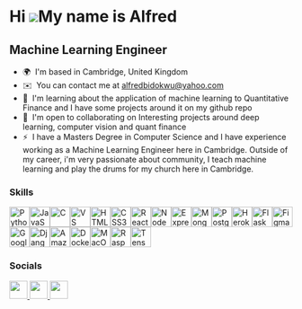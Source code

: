Hi ![](https://user-images.githubusercontent.com/18350557/176309783-0785949b-9127-417c-8b55-ab5a4333674e.gif)My name is Alfred 
======================================================================================================================================

Machine Learning Engineer
-------------------------

*   🌍  I'm based in Cambridge, United Kingdom
*   ✉️  You can contact me at [alfredbidokwu@yahoo.com](mailto:alfredbidokwu@yahoo.com)
*   🧠  I'm learning about the application of machine learning to Quantitative Finance and I have some projects around it on my github repo
*   🤝  I'm open to collaborating on Interesting projects around deep learning, computer vision and quant finance
*   ⚡  I have a Masters Degree in Computer Science and I have experience working as a Machine Learning Engineer here in Cambridge. Outside of my career, i'm very passionate about community, I teach machine learning and play the drums for my church here in Cambridge. 

 ### Skills 
<p align="left">
<a href="https://www.python.org/" target="_blank" rel="noreferrer"><img src="https://raw.githubusercontent.com/danielcranney/readme-generator/main/public/icons/skills/python-colored.svg" width="36" height="36" alt="Python" /></a><a href="https://developer.mozilla.org/en-US/docs/Web/JavaScript" target="_blank" rel="noreferrer"><img src="https://raw.githubusercontent.com/danielcranney/readme-generator/main/public/icons/skills/javascript-colored.svg" width="36" height="36" alt="JavaScript" /></a><a href="https://docs.microsoft.com/en-us/cpp/?view=msvc-170" target="_blank" rel="noreferrer"><img src="https://raw.githubusercontent.com/danielcranney/readme-generator/main/public/icons/skills/c-colored.svg" width="36" height="36" alt="C" /></a><a href="https://code.visualstudio.com/" target="_blank" rel="noreferrer"><img src="https://raw.githubusercontent.com/danielcranney/readme-generator/main/public/icons/skills/visualstudiocode.svg" width="36" height="36" alt="VS Code" /></a><a href="https://developer.mozilla.org/en-US/docs/Glossary/HTML5" target="_blank" rel="noreferrer"><img src="https://raw.githubusercontent.com/danielcranney/readme-generator/main/public/icons/skills/html5-colored.svg" width="36" height="36" alt="HTML5" /></a><a href="https://www.w3.org/TR/CSS/#css" target="_blank" rel="noreferrer"><img src="https://raw.githubusercontent.com/danielcranney/readme-generator/main/public/icons/skills/css3-colored.svg" width="36" height="36" alt="CSS3" /></a><a href="https://reactjs.org/" target="_blank" rel="noreferrer"><img src="https://raw.githubusercontent.com/danielcranney/readme-generator/main/public/icons/skills/react-colored.svg" width="36" height="36" alt="React" /></a><a href="https://nodejs.org/en/" target="_blank" rel="noreferrer"><img src="https://raw.githubusercontent.com/danielcranney/readme-generator/main/public/icons/skills/nodejs-colored.svg" width="36" height="36" alt="NodeJS" /></a><a href="https://expressjs.com/" target="_blank" rel="noreferrer"><img src="https://raw.githubusercontent.com/danielcranney/readme-generator/main/public/icons/skills/express-colored.svg" width="36" height="36" alt="Express" /></a><a href="https://www.mongodb.com/" target="_blank" rel="noreferrer"><img src="https://raw.githubusercontent.com/danielcranney/readme-generator/main/public/icons/skills/mongodb-colored.svg" width="36" height="36" alt="MongoDB" /></a><a href="https://www.postgresql.org/" target="_blank" rel="noreferrer"><img src="https://raw.githubusercontent.com/danielcranney/readme-generator/main/public/icons/skills/postgresql-colored.svg" width="36" height="36" alt="PostgreSQL" /></a><a href="https://www.heroku.com/" target="_blank" rel="noreferrer"><img src="https://raw.githubusercontent.com/danielcranney/readme-generator/main/public/icons/skills/heroku-colored.svg" width="36" height="36" alt="Heroku" /></a><a href="https://flask.palletsprojects.com/en/2.0.x/" target="_blank" rel="noreferrer"><img src="https://raw.githubusercontent.com/danielcranney/readme-generator/main/public/icons/skills/flask-colored.svg" width="36" height="36" alt="Flask" /></a><a href="https://www.figma.com/" target="_blank" rel="noreferrer"><img src="https://raw.githubusercontent.com/danielcranney/readme-generator/main/public/icons/skills/figma-colored.svg" width="36" height="36" alt="Figma" /></a><a href="https://cloud.google.com/" target="_blank" rel="noreferrer"><img src="https://raw.githubusercontent.com/danielcranney/readme-generator/main/public/icons/skills/googlecloud-colored.svg" width="36" height="36" alt="Google Cloud" /></a><a href="https://www.djangoproject.com/" target="_blank" rel="noreferrer"><img src="https://raw.githubusercontent.com/danielcranney/readme-generator/main/public/icons/skills/django-colored.svg" width="36" height="36" alt="Django" /></a><a href="https://aws.amazon.com" target="_blank" rel="noreferrer"><img src="https://raw.githubusercontent.com/danielcranney/readme-generator/main/public/icons/skills/aws-colored.svg" width="36" height="36" alt="Amazon Web Services" /></a><a href="https://www.docker.com/" target="_blank" rel="noreferrer"><img src="https://raw.githubusercontent.com/danielcranney/readme-generator/main/public/icons/skills/docker-colored.svg" width="36" height="36" alt="Docker" /></a><a href="https://apple.com" target="_blank" rel="noreferrer"><img src="https://raw.githubusercontent.com/danielcranney/readme-generator/main/public/icons/skills/macos-colored.svg" width="36" height="36" alt="MacOS" /></a><a href="https://www.raspberrypi.org/" target="_blank" rel="noreferrer"><img src="https://raw.githubusercontent.com/danielcranney/readme-generator/main/public/icons/skills/raspberrypi-colored.svg" width="36" height="36" alt="Raspberry Pi" /></a><a href="https://www.tensorflow.org/" target="_blank" rel="noreferrer"><img src="https://raw.githubusercontent.com/danielcranney/readme-generator/main/public/icons/skills/tensorflow-colored.svg" width="36" height="36" alt="TensorFlow" /></a>
                    </p>
                    
### Socials


<p align="left">
    <a href="https://www.github.com/Bidokwu" target="_blank" rel="noreferrer">
  <picture>
  <source media="(prefers-color-scheme: dark)" srcset="https://raw.githubusercontent.com/danielcranney/readme-generator/main/public/icons/socials/github-dark.svg" />
  <source media="(prefers-color-scheme: light)" srcset="https://raw.githubusercontent.com/danielcranney/readme-generator/main/public/icons/socials/github.svg" />
  <img src="https://raw.githubusercontent.com/danielcranney/readme-generator/main/public/icons/socials/github.svg" width="32" height="32" />
  </picture>
  </a>
    <a href="https://www.linkedin.com/in/alfred-bidokwu-1b00151b9/" target="_blank" rel="noreferrer">
  <picture>
  <source media="(prefers-color-scheme: dark)" srcset="https://raw.githubusercontent.com/danielcranney/readme-generator/main/public/icons/socials/linkedin-dark.svg" />
  <source media="(prefers-color-scheme: light)" srcset="https://raw.githubusercontent.com/danielcranney/readme-generator/main/public/icons/socials/linkedin.svg" />
  <img src="https://raw.githubusercontent.com/danielcranney/readme-generator/main/public/icons/socials/linkedin.svg" width="32" height="32" />
  </picture>
  </a>
    <a href="https://www.youtube.com/@AlfredBidokwu" target="_blank" rel="noreferrer">
  <picture>
  <source media="(prefers-color-scheme: dark)" srcset="https://raw.githubusercontent.com/danielcranney/readme-generator/main/public/icons/socials/youtube-dark.svg" />
  <source media="(prefers-color-scheme: light)" srcset="https://raw.githubusercontent.com/danielcranney/readme-generator/main/public/icons/socials/youtube.svg" />
  <img src="https://raw.githubusercontent.com/danielcranney/readme-generator/main/public/icons/socials/youtube.svg" width="32" height="32" />
  </picture>
  </a></p>
